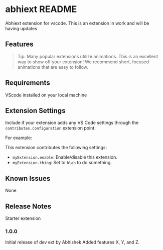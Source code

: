 # abhiext README

Abhiext extension for vscode. This is an extension in work and will be having updates

## Features

> Tip: Many popular extensions utilize animations. This is an excellent way to show off your extension! We recommend short, focused animations that are easy to follow.

## Requirements

VScode installed on your local machine

## Extension Settings

Include if your extension adds any VS Code settings through the `contributes.configuration` extension point.

For example:

This extension contributes the following settings:

- `myExtension.enable`: Enable/disable this extension.
- `myExtension.thing`: Set to `blah` to do something.

## Known Issues

None

## Release Notes

Starter extension

### 1.0.0

Initial release of dev ext by Abhishek
Added features X, Y, and Z.
